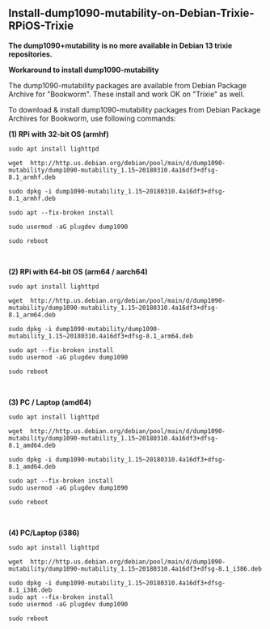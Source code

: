## Install-dump1090-mutability-on-Debian-Trixie-RPiOS-Trixie
**The dump1090+mutability is no more available in Debian 13 trixie repositories.**</br>

**Workaround to install dump1090-mutability**</br>

The dump1090-mutability packages are available from Debian Package Archive for "Bookworm". These install and work OK on "Trixie" as well.</br>

To download & install dump1090-mutability packages from Debian Package Archives for Bookworm, use following commands:

**(1) RPi with 32-bit OS (armhf)**</br>
```
sudo apt install lighttpd

wget  http://http.us.debian.org/debian/pool/main/d/dump1090-mutability/dump1090-mutability_1.15~20180310.4a16df3+dfsg-8.1_armhf.deb  

sudo dpkg -i dump1090-mutability_1.15~20180310.4a16df3+dfsg-8.1_armhf.deb  

sudo apt --fix-broken install 

sudo usermod -aG plugdev dump1090  

sudo reboot
```
</br>

**(2) RPi with 64-bit OS (arm64 / aarch64)** </br>

```
sudo apt install lighttpd  

wget  http://http.us.debian.org/debian/pool/main/d/dump1090-mutability/dump1090-mutability_1.15~20180310.4a16df3+dfsg-8.1_arm64.deb  

sudo dpkg -i dump1090-mutability/dump1090-mutability_1.15~20180310.4a16df3+dfsg-8.1_arm64.deb  

sudo apt --fix-broken install  
sudo usermod -aG plugdev dump1090  

sudo reboot

```
</br>

**(3) PC / Laptop (amd64)** </br>

```
sudo apt install lighttpd  

wget  http://http.us.debian.org/debian/pool/main/d/dump1090-mutability/dump1090-mutability_1.15~20180310.4a16df3+dfsg-8.1_amd64.deb  

sudo dpkg -i dump1090-mutability_1.15~20180310.4a16df3+dfsg-8.1_amd64.deb  

sudo apt --fix-broken install  
sudo usermod -aG plugdev dump1090  

sudo reboot

```
</br>

**(4) PC/Laptop (i386)**
</br>

```
sudo apt install lighttpd  

wget  http://http.us.debian.org/debian/pool/main/d/dump1090-mutability/dump1090-mutability_1.15~20180310.4a16df3+dfsg-8.1_i386.deb  

sudo dpkg -i dump1090-mutability_1.15~20180310.4a16df3+dfsg-8.1_i386.deb  
sudo apt --fix-broken install  
sudo usermod -aG plugdev dump1090  

sudo reboot

```
